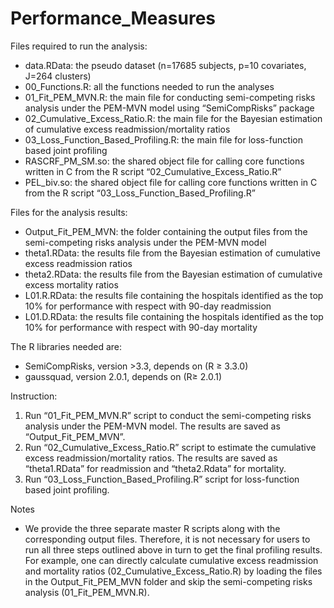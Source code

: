 # Performance_Measures

Files required to run the analysis:
-	data.RData: the pseudo dataset (n=17685 subjects, p=10 covariates, J=264 clusters)
-	00_Functions.R: all the functions needed to run the analyses
-	01_Fit_PEM_MVN.R: the main file for conducting semi-competing risks analysis under the PEM-MVN model using “SemiCompRisks” package
-	02_Cumulative_Excess_Ratio.R: the main file for the Bayesian estimation of cumulative excess readmission/mortality ratios
-	03_Loss_Function_Based_Profiling.R: the main file for loss-function based joint profiling
-	RASCRF_PM_SM.so: the shared object file for calling core functions written in C from the R script “02_Cumulative_Excess_Ratio.R”
-	PEL_biv.so: the shared object file for calling core functions written in C from the R script “03_Loss_Function_Based_Profiling.R”


Files for the analysis results:
-	Output_Fit_PEM_MVN: the folder containing the output files from the semi-competing risks analysis under the PEM-MVN model
-	theta1.RData: the results file from the Bayesian estimation of cumulative excess readmission ratios
-	theta2.RData: the results file from the Bayesian estimation of cumulative excess mortality ratios
-	L01.R.RData: the results file containing the hospitals identified as the top 10% for performance with respect with 90-day readmission
-	L01.D.RData: the results file containing the hospitals identified as the top 10% for performance with respect with 90-day mortality

The R libraries needed are: 
-	SemiCompRisks, version >3.3, depends on  (R ≥ 3.3.0)
-	gaussquad, version 2.0.1, depends on (R≥ 2.0.1)

Instruction:
1.	Run “01_Fit_PEM_MVN.R” script to conduct the semi-competing risks analysis under  the PEM-MVN model. The results are saved as “Output_Fit_PEM_MVN”.
2.	Run “02_Cumulative_Excess_Ratio.R” script to estimate the cumulative excess readmission/mortality ratios. The results are saved as “theta1.RData” for readmission and “theta2.Rdata” for mortality.
3.	Run “03_Loss_Function_Based_Profiling.R” script for loss-function based joint profiling.

Notes
-	We provide the three separate master R scripts along with the corresponding output files. Therefore, it is not necessary for users to run all three steps outlined above in turn to get the final profiling results. For example, one can directly calculate cumulative excess readmission and mortality ratios (02_Cumulative_Excess_Ratio.R) by loading the files in the Output_Fit_PEM_MVN folder and skip the semi-competing risks analysis (01_Fit_PEM_MVN.R).

